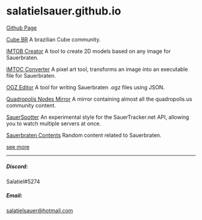 # salatielsauer.github.io
[Github Page](https://github.com/SalatielSauer/)

[Cube BR](http://www.cubebr.com/)
A brazilian Cube community.

[IMTOB Creator](https://salatielsauer.github.io/IMTOB-Creator/)
A tool to create 2D models based on any image for Sauerbraten.

[IMTOC Converter](https://salatielsauer.github.io/IMTOC-Converter/)
A pixel art tool, transforms an image into an executable file for Sauerbraten.

[OGZ Editor](https://salatielsauer.github.io/OGZ-Editor/)
A tool for writing Sauerbraten .ogz files using JSON.

[Quadropolis Nodes Mirror](https://quadropolis.github.io/)
A mirror containing almost all the quadropolis.us community content.

[SauerSpotter](https://salatielsauer.github.io/SauerSpotter/)
An experimental style for the SauerTracker.net API, allowing you to watch multiple servers at once.

[Sauerbraten Contents](https://github.com/SalatielSauer/Sauerbraten-Content)
Random content related to Sauerbraten.

[see more](https://github.com/SalatielSauer?tab=repositories)
<hr>

##### Discord:
Salatiel#5274
##### Email:
salatielsauer@hotmail.com
